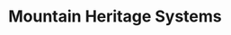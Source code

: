 ---
title: "Mountain Heritage Systems"
url: /newland/mountain-heritage-systems/
shop: Elektronik
---
